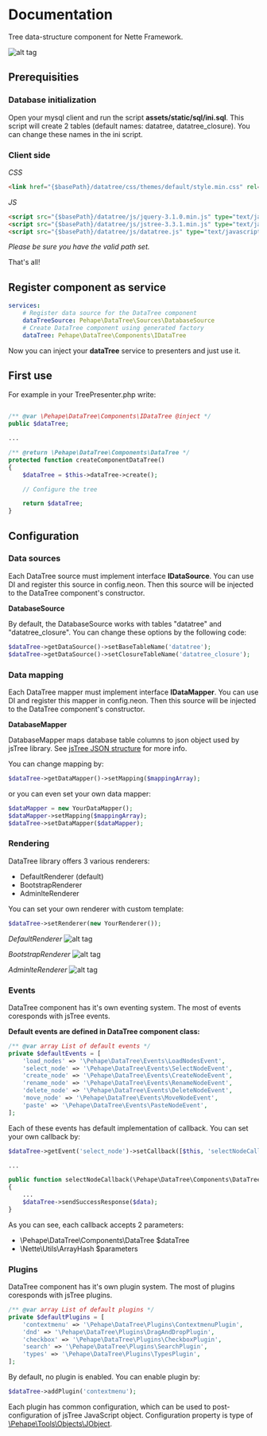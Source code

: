 Documentation
======

Tree data-structure component for Nette Framework.

![alt tag](https://raw.githubusercontent.com/pehape/data-tree/assets/static/images/tree-example.png)

Prerequisities
------------

### Database initialization ###

Open your mysql client and run the script **assets/static/sql/ini.sql**. This script will create 2 tables (default names: datatree, datatree_closure). You can change these names in the ini script.

### Client side ###

*CSS*

```html
<link href="{$basePath}/datatree/css/themes/default/style.min.css" rel="stylesheet" type="text/css">
```

*JS*

```html
<script src="{$basePath}/datatree/js/jquery-3.1.0.min.js" type="text/javascript"></script>
<script src="{$basePath}/datatree/js/jstree-3.3.1.min.js" type="text/javascript"></script>
<script src="{$basePath}/datatree/js/datatree.js" type="text/javascript"></script>
```

*Please be sure you have the valid path set.*

That's all!

Register component as service
------------

```yml
services:
	# Register data source for the DataTree component
	dataTreeSource: Pehape\DataTree\Sources\DatabaseSource
	# Create DataTree component using generated factory 
	dataTree: Pehape\DataTree\Components\IDataTree
``` 

Now you can inject your **dataTree** service to presenters and just use it.

First use
------------

For example in your TreePresenter.php write:

```php

/** @var \Pehape\DataTree\Components\IDataTree @inject */
public $dataTree;

...

/** @return \Pehape\DataTree\Components\DataTree */
protected function createComponentDataTree()
{
	$dataTree = $this->dataTree->create();

	// Configure the tree

	return $dataTree;
}


```

Configuration
------------

### Data sources ###

Each DataTree source must implement interface **IDataSource**. You can use DI and register this source in config.neon. Then this source will be injected to the DataTree component's constructor.

**DatabaseSource**

By default, the DatabaseSource works with tables "datatree" and "datatree_closure". You can change these options by the following code:

```php
$dataTree->getDataSource()->setBaseTableName('datatree');
$dataTree->getDataSource()->setClosureTableName('datatree_closure');
```

### Data mapping ###
Each DataTree mapper must implement interface **IDataMapper**. You can use DI and register this mapper in config.neon. Then this source will be injected to the DataTree component's constructor.

**DatabaseMapper**

DatabaseMapper maps database table columns to json object used by jsTree library. See [jsTree JSON structure](https://www.jstree.com/docs/json/) for more info.

You can change mapping by:

```php
$dataTree->getDataMapper()->setMapping($mappingArray);
```

or you can even set your own data mapper:

```php
$dataMapper = new YourDataMapper();
$dataMapper->setMapping($mappingArray);
$dataTree->setDataMapper($dataMapper);
```

### Rendering ###

DataTree library offers 3 various renderers:

* DefaultRenderer (default)
* BootstrapRenderer
* AdminlteRenderer

You can set your own renderer with custom template:

```php
$dataTree->setRenderer(new YourRenderer());
```

*DefaultRenderer*
![alt tag](https://raw.githubusercontent.com/pehape/data-tree/assets/static/images/render-default.png)

*BootstrapRenderer*
![alt tag](https://raw.githubusercontent.com/pehape/data-tree/assets/static/images/render-bootstrap.png)

*AdminlteRenderer*
![alt tag](https://raw.githubusercontent.com/pehape/data-tree/assets/static/images/render-adminlte.png)

### Events ###

DataTree component has it's own eventing system. The most of events coresponds with jsTree events.

**Default events are defined in DataTree component class:**

```php
/** @var array List of default events */
private $defaultEvents = [
	'load_nodes' => '\Pehape\DataTree\Events\LoadNodesEvent',
	'select_node' => '\Pehape\DataTree\Events\SelectNodeEvent',
	'create_node' => '\Pehape\DataTree\Events\CreateNodeEvent',
	'rename_node' => '\Pehape\DataTree\Events\RenameNodeEvent',
	'delete_node' => '\Pehape\DataTree\Events\DeleteNodeEvent',
	'move_node' => '\Pehape\DataTree\Events\MoveNodeEvent',
	'paste' => '\Pehape\DataTree\Events\PasteNodeEvent',
];
```

Each of these events has default implementation of callback. You can set your own callback by:

```php
$dataTree->getEvent('select_node')->setCallback([$this, 'selectNodeCallback']);

...

public function selectNodeCallback(\Pehape\DataTree\Components\DataTree $dataTree, \Nette\Utils\ArrayHash $parameters)
{
	...
	$dataTree->sendSuccessResponse($data);
}
```

As you can see, each callback accepts 2 parameters:

* \Pehape\DataTree\Components\DataTree $dataTree
* \Nette\Utils\ArrayHash $parameters


### Plugins ###

DataTree component has it's own plugin system. The most of plugins coresponds with jsTree plugins.

```php
/** @var array List of default plugins */
private $defaultPlugins = [
	'contextmenu' => '\Pehape\DataTree\Plugins\ContextmenuPlugin',
	'dnd' => '\Pehape\DataTree\Plugins\DragAndDropPlugin',
	'checkbox' => '\Pehape\DataTree\Plugins\CheckboxPlugin',
	'search' => '\Pehape\DataTree\Plugins\SearchPlugin',
	'types' => '\Pehape\DataTree\Plugins\TypesPlugin',
];
```

By default, no plugin is enabled. You can enable plugin by:

```php
$dataTree->addPlugin('contextmenu');
```

Each plugin has common configuration, which can be used to post-configuration of jsTree JavaScript object. Configuration property is type of [\Pehape\Tools\Objects\JObject](https://github.com/pehape/tools/blob/master/docs/en/index.md#3-javascript-object-jobject).
